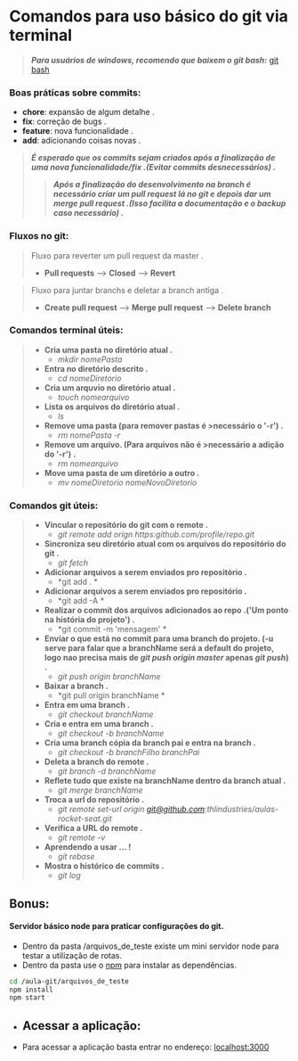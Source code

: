 # Comandos para uso básico do git via terminal

>***Para usuários de windows, recomendo que baixem o git bash:***
>[git bash](https://gitforwindows.org/)
### **Boas práticas sobre commits:**

- **chore**: expansão de algum detalhe .
- **fix**: correção de bugs .
- **feature**: nova funcionalidade .
- **add**: adicionando coisas novas .

> ***É esperado que os commits sejam criados após a finalização de uma nova funcionalidade/fix .(Evitar commits desnecessários) .***
>> ***Após a finalização do desenvolvimento na branch é necessário criar um pull request lá no git e depois dar um merge pull request .(Isso facilita a documentação e o backup caso necessário) .***


### **Fluxos no git:** 
> Fluxo para reverter um pull request da master .
>+ **Pull requests** --> **Closed** --> **Revert**

> Fluxo para juntar branchs e deletar a branch antiga . 
>+ **Create pull request** --> **Merge pull request** --> **Delete branch** 


### **Comandos terminal úteis:**

>+ **Cria uma pasta no diretório atual .**
>   - *mkdir nomePasta*
>+ **Entra no diretório descrito .**
>   - *cd nomeDiretorio*
>+ **Cria um arquvio no diretório atual .**
>   - *touch nomearquivo*
>+ **Lista os arquivos do diretório atual .**
>   - *ls*
>+ **Remove uma pasta (para remover pastas é >necessário o '-r') .**
>   - *rm nomePasta -r*
>+ **Remove um arquivo. (Para arquivos não é >necessário a adição do '-r') .**
>   - *rm nomearquivo*
>+ **Move uma pasta de um diretório a outro .**
>   - *mv nomeDiretorio nomeNovoDiretorio*


### **Comandos git úteis:**

>+ **Vincular o repositório do git com o remote .**
>   - *git remote add orign https:github.com/profile/repo.git*
>+ **Sincroniza seu diretório atual com os arquivos do repositório do git .**
>   - *git fetch*
>+ **Adicionar arquivos a serem enviados pro repositório .**
>   - *git add . *
>+ **Adicionar arquivos a serem enviados pro repositório .**
>   - *git add -A *
>+ **Realizar o commit dos arquivos adicionados ao repo .('Um ponto na história do projeto') .**
>   - *git commit -m 'mensagem' *
>+ **Enviar o que está no commit para uma branch do projeto. (-u serve para falar que a branchName será a default do projeto, logo nao precisa mais de *git push origin master* apenas *git push*) .**
>   - *git push origin branchName*
>+ **Baixar a branch .**
>   - *git pull origin branchName *
>+ **Entra em uma branch .**
>   - *git checkout branchName*
>+ **Cria e entra em uma branch .**
>   - *git checkout -b branchName*
>+ **Cria uma branch cópia da branch pai e entra na branch .**
>   - *git checkout -b branchFilho branchPai*
>+ **Deleta a branch do remote .**
>   - *git branch -d branchName*
>+ **Reflete tudo que existe na branchName dentro da branch atual .**
>   - *git merge branchName*
>+ **Troca a url do repositório .**
>   - *git remote set-url origin git@github.com:thlindustries/aulas-rocket-seat.git*
>+ **Verifica a URL do remote .**
>   - *git remote -v*
>+ **Aprendendo a usar ... !**
>   - *git rebase*
>+ **Mostra o histórico de commits .**
>   - *git log*


## Bonus:
#### Servidor básico node para praticar configurações do git.
- Dentro da pasta /arquivos_de_teste existe um mini servidor node para testar a utilização de rotas.
- Dentro da pasta use o [npm](https://www.npmjs.com/) para instalar as dependências.


```bash
cd /aula-git/arquivos_de_teste
npm install
npm start
```

- ## Acessar a aplicação:
- Para acessar a aplicação basta entrar no endereço:
[localhost:3000](http://localhost:1234)


